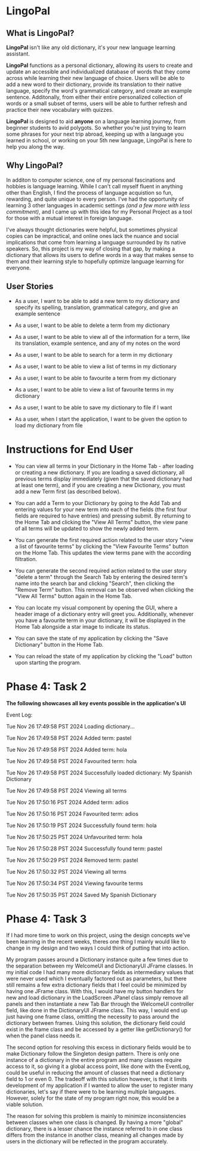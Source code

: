 # LingoPal

## What is LingoPal?

**LingoPal** isn't like any old dictionary, it's your new language learning assistant.

**LingoPal** functions as a personal dictionary, allowing its users to create and update an accessible and individualized database of words that they come across while learning their new language of choice. Users will be able to add a new word to their dictionary, provide its translation to their native language, specify the word's grammatical category, and create an example sentence. Additonally, from either their entire personalized collection of words or a small subset of terms, users will be able to further refresh and practice their new vocabulary with quizzes.

**LingoPal** is designed to aid **anyone** on a language learning journey, from beginner students to avid polygots. So whether you're just trying to learn some phrases for your next trip abroad, keeping up with a language you learned in school, or working on your 5th new language, LingoPal is here to help you along the way.

## Why LingoPal?

In additon to computer science, one of my personal fascinations and hobbies is language learning. While I can't call myself fluent in anything other than English, I find the process of language acquistion so fun, rewarding, and quite unique to every person. I've had the opportunity of learning 3 other languages in academic settings *(and a few more with less commitment)*, and I came up with this idea for my Personal Project as a tool for those with a mutual interest in foreign language. 

I've always thought dictionaries were helpful, but sometimes physical copies can be impractical, and online ones lack the nuance and social implications that come from learning a language surrounded by its native speakers. So, this project is my way of closing that gap, by making a dictionary that allows its users to define words in a way that makes sense to them and their learning style to hopefully optimize language learning for everyone. 

## User Stories
- As a user, I want to be able to add a new term to my dictionary and specify its spelling, translation, grammatical category, and give an example sentence

- As a user, I want to be able to delete a term from my dictionary

- As a user, I want to be able to view all of the information for a term, like its translation, example sentence, and any of my notes on the word

- As a user, I want to be able to search for a term in my dictionary

- As a user, I want to be able to view a list of terms in my dictionary

- As a user, I want to be able to favourite a term from my dictionary

- As a user, I want to be able to view a list of favourite terms in my dictionary

- As a user, I want to be able to save my dictionary to file if I want

- As a user, when I start the application, I want to be given the option to load my dictionary from file

# Instructions for End User
- You can view all terms in your Dictionary in the Home Tab - after loading or creating a new dictionary. If you are loading a saved dictionary, all previous terms display immediately (given that the saved dictionary had at least one term), and if you are creating a new Dictionary, you must add a new Term first (as described below).

- You can add a Term to your Dictionary by going to the Add Tab and entering values for your new term into each of the fields (the first four fields are required to have entries) and pressing submit. By returning to the Home Tab and clicking the "View All Terms" button, the view pane of all terms will be updated to show the newly added term.

- You can generate the first required action related to the user story "view a list of favourite terms" by clicking the "View Favourite Terms" button on the Home Tab. This updates the view terms pane with the according filtration.

- You can generate the second required action related to the user story "delete a term" through the Search Tab by entering the desired term's name into the search bar and clicking "Search", then clicking the "Remove Term" button. This removal can be observed when clicking the "View All Terms" button again in the Home Tab.

- You can locate my visual component by opening the GUI, where a header image of a dictionary entry will greet you. Additionally, whenever you have a favourite term in your dictionary, it will be displayed in the Home Tab alongside a star image to indicate its status.

- You can save the state of my application by clicking the "Save Dictionary" button in the Home Tab.

- You can reload the state of my application by clicking the "Load" button upon starting the program.

# Phase 4: Task 2

**The following showcases all key events possible in the application's UI**

Event Log: 

Tue Nov 26 17:49:58 PST 2024
Loading dictionary...

Tue Nov 26 17:49:58 PST 2024
Added term: pastel

Tue Nov 26 17:49:58 PST 2024
Added term: hola

Tue Nov 26 17:49:58 PST 2024
Favourited term: hola

Tue Nov 26 17:49:58 PST 2024
Successfully loaded dictionary: My Spanish Dictionary

Tue Nov 26 17:49:58 PST 2024
Viewing all terms

Tue Nov 26 17:50:16 PST 2024
Added term: adios

Tue Nov 26 17:50:16 PST 2024
Favourited term: adios

Tue Nov 26 17:50:19 PST 2024
Successfully found term: hola

Tue Nov 26 17:50:25 PST 2024
Unfavourited term: hola

Tue Nov 26 17:50:28 PST 2024
Successfully found term: pastel

Tue Nov 26 17:50:29 PST 2024
Removed term: pastel

Tue Nov 26 17:50:32 PST 2024
Viewing all terms

Tue Nov 26 17:50:34 PST 2024
Viewing favourite terms

Tue Nov 26 17:50:35 PST 2024
Saved My Spanish Dictionary

# Phase 4: Task 3

If I had more time to work on this project, using the design concepts we've been learning in the recent weeks, theres one thing I mainly would like to change in my design and two ways I could think of putting that into action.

My program passes around a Dictionary instance quite a few times due to the separation between my WelcomeUI and DictionaryUI JFrame classes. In my initial code I had many more dictionary fields as intermediary values that were never used which I eventually factored out as parameters, but there still remains a few extra dictionary fields that I feel could be minimized by having one JFrame class. With this, I would have my button handlers for new and load dictionary in the LoadScreen JPanel class simply remove all panels and then instantiate a new Tab Bar through the WelcomeUI controller field, like done in the DictionaryUI JFrame class. This way, I would end up just having one frame class, omitting the necessity to pass around the dictionary between frames. Using this solution, the dictionary field could exist in the frame class and be accessed by a getter like getDictionary() for when the panel class needs it. 

The second option for resolving this excess in dictionary fields would be to make Dictionary follow the Singleton design pattern. There is only one instance of a dictionary in the entire program and many classes require access to it, so giving it a global access point, like done with the EventLog, could be useful in reducing the amount of classes that need a dictionary field to 1 or even 0. The tradeoff with this solution however, is that it limits development of my application if I wanted to allow the user to register many dictionaries, let's say if there were to be learning multiple languages. However, solely for the state of my program right now, this would be a viable solution.

The reason for solving this problem is mainly to minimize inconsistencies between classes when one class is changed. By having a more "global" dictionary, there is a lesser chance the instance referred to in one class differs from the instance in another class, meaning all changes made by users in the dictionary will be reflected in the program accurately.